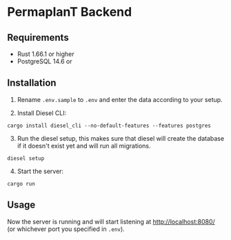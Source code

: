 # PermaplanT Backend

## Requirements

- Rust 1.66.1 or higher
- PostgreSQL 14.6 or

## Installation

1. Rename `.env.sample` to `.env` and enter the data according to your setup.

2. Install Diesel CLI:

``` shell
cargo install diesel_cli --no-default-features --features postgres
```

3. Run the diesel setup, this makes sure that diesel will create the database if it doesn't exist yet and will run all migrations.

``` shell
diesel setup
```

4. Start the server:

``` shell
cargo run
```

## Usage

Now the server is running and will start listening at <http://localhost:8080/> (or whichever port you specified in `.env`).
